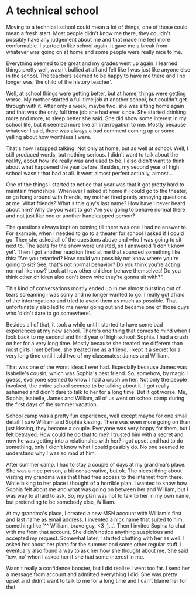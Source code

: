 # A technical school

Moving to a technical school could mean a lot of things, one of those could mean a fresh start. Most people didn't know me there, they couldn't possibly have any judgement about me and that made me feel more conformable. I started to like school again, it gave me a break from whatever was going on at home and some people were really nice to me.

Everything seemed to be great and my grades went up again. I learned things pretty well, wasn't bullied at all and felt like I was just like anyone else in the school. The teachers seemed to be happy to have me there and I no longer was 'the child of the history teacher'.

Well, at school things were getting better, but at home, things were getting worse. My mother started a full time job at another school, but couldn't get through with it. After only a week, maybe two, she was sitting home again and that was the only full time job she had ever since. She started drinking more and more, to sleep better she said. She did show some interest in my school life, but it seemed more like an interrogation to me. Mostly because whatever I said, there was always a bad comment coming up or some yelling about how worthless I were.

That's how I stopped talking. Not only at home, but as well at school. Well, I still produced words, but nothing serious. I didn't want to talk about the reality, about how life really was and used to be. I also didn't want to think about what happened the year before. Besides, my second year of high school wasn't that bad at all. It went almost perfect actually, almost...

One of the things I started to notice that year was that it got pretty hard to maintain friendships. Whenever I asked at home if I could go to the theater, or go hang around with friends, my mother fired pretty annoying questions at me. What friends? What's this guy's last name? How have I never heard about him? Why do you want to go? Are you going to behave normal there and not just like one or another handicapped person?

The questions always kept on coming till there was one I had no answer to. For example, when I needed to go to a theater for school I asked if I could go. Then she asked all of the questions above and who I was going to sit next to. The seats for the show were unlisted, so I answered 'I don't know yet'. Then I got another reaction fired at me that sounded something like this: “Are you retarded? How could you possibly not know where you're going to sit? See, that's not normal behavior? Do you think you're acting normal like now? Look at how other children behave themselves! Do you think other children also don't know who they're gonna sit with?”.

This kind of conversations mostly ended up in me almost bursting out of tears screaming I was sorry and no longer wanted to go. I really got afraid of the interrogations and tried to avoid them as much as possible. That unfortunately also led to me never going out and became one of those guys who 'didn't dare to go somewhere'.

Besides all of that, it took a while until I started to have some bad experiences at my new school. There's one thing that comes to mind when I look back to my second and third year of high school: Sophia. I had a crush on her for a very long time. Mostly because she treated me different than most girls I met before, she treated me as a friend. I kept it a secret for a very long time until I told two of my classmates: James and William.

That was one of the worst ideas I ever had. Especially because James was Isabelle's cousin, which was Sophia's best friend. So, somehow, by magic I guess, everyone seemed to know I had a crush on her. Not only the people involved, the entire school seemed to be talking about it. I got really ashamed and didn't dare to talk to her for a long time. But it got worse. Me, Sophia, Isabelle, James and William, all of us went on school camp during the first days of the summer vacation.

School camp was a pretty fun experience, well except maybe for one small detail: I saw William and Sophia kissing. There was even more going on than just kissing, they became a couple. Everyone was very happy for them, but I felt betrayed. How could he do that to me? I trusted him with a secret and now he was getting into a relationship with her? I got upset and had to do something, only I didn't know what I could possibly do. No one seemed to understand why I was so mad at him.

After summer camp, I had to stay a couple of days at my grandma's place. She was a nice person, a bit conservative, but ok. The nicest thing about visiting my grandma was that I had free access to the internet from there. While biking to her place I thought of a horrible plan. I wanted to know how Sophia felt about me and what was going on between her and William, but I was way to afraid to ask. So, my plan was not to talk to her in my own name, but pretending to be somebody else, William.

At my grandma's place, I created a new MSN account with William's first and last name as email address. I invented a nick name that suited to him, something like '^^ William, brave guy, <3 ;)...'. Then I invited Sophia to chat with me from that account. She didn't notice anything suspicious and accepted my request. Somewhat later, I started chatting with her as well. I asked her about her plans for the summer and some other regular stuff. I eventually also found a way to ask her how she thought about me. She said 'iew, no' when I asked her if she had some interest in me.

Wasn't really a confidence booster, but I did realize I went too far. I send her a message from account and admitted everything I did. She was pretty upset and didn't want to talk to me for a long time and I can't blame her for that.
